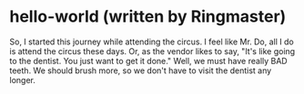 # hello-world (written by Ringmaster)

So, I started this journey while attending the circus. I feel like Mr. Do, all I do is attend the circus these days.
Or, as the vendor likes to say, "It's like going to the dentist. You just want to get it done." Well, we must have really BAD teeth.
We should brush more, so we don't have to visit the dentist any longer.
